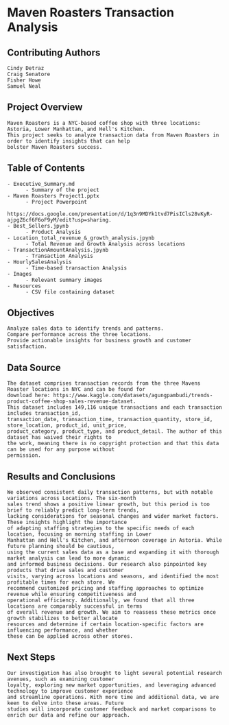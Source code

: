 # Maven Roasters Transaction Analysis

## Contributing Authors
    Cindy Detraz
    Craig Senatore
    Fisher Howe
    Samuel Neal

## Project Overview
    Maven Roasters is a NYC-based coffee shop with three locations: Astoria, Lower Manhattan, and Hell's Kitchen. 
    This project seeks to analyze transaction data from Maven Roasters in order to identify insights that can help
    bolster Maven Roasters success.

## Table of Contents
    - Executive_Summary.md 
          - Summary of the project 
    - Maven Roasters Project1.pptx
          - Project Powerpoint
          https://docs.google.com/presentation/d/1q3n9MDYk1tvd7PisICls28vKyR-ajpgZ6cf6F6oF9yM/edit?usp=sharing. 
    - Best_Sellers.jpynb 
          - Product Analysis
    - Location_total_revenue_&_growth_analysis.jpynb
          - Total Revenue and Growth Analysis across locations
    - TransactionAmountAnalysis.jpynb
          - Transaction Analysis
    - HourlySalesAnalysis
          - Time-based transaction Analysis
    - Images
          - Relevant summary images
    - Resources
          - CSV file containing dataset
          
## Objectives
    Analyze sales data to identify trends and patterns.
    Compare performance across the three locations.
    Provide actionable insights for business growth and customer satisfaction.

## Data Source
    The dataset comprises transaction records from the three Mavens Roaster locations in NYC and can be found for
    download here: https://www.kaggle.com/datasets/agungpambudi/trends-product-coffee-shop-sales-revenue-dataset.  
    This dataset includes 149,116 unique transactions and each transaction includes transaction_id, 
    transaction_date, transaction_time, transaction_quantity, store_id, store_location, product_id, unit_price,
    product_category, product_type, and product_detail. The author of this dataset has waived their rights to
    the work, meaning there is no copyright protection and that this data can be used for any purpose without
    permission. 

## Results and Conclusions
    We observed consistent daily transaction patterns, but with notable variations across Locations. The six-month
    sales trend shows a positive linear growth, but this period is too brief to reliably predict long-term trends,
    lacking considerations for seasonal changes and wider market factors. These insights highlight the importance 
    of adapting staffing strategies to the specific needs of each location, focusing on morning staffing in Lower
    Manhattan and Hell's Kitchen, and afternoon coverage in Astoria. While future planning should be cautious,
    using the current sales data as a base and expanding it with thorough market analysis can lead to more dynamic
    and informed business decisions. Our research also pinpointed key products that drive sales and customer
    visits, varying across locations and seasons, and identified the most profitable times for each store. We
    recommend customized pricing and staffing approaches to optimize revenue while ensuring competitiveness and
    operational efficiency. Additionally, we found that all three locations are comparably successful in terms
    of overall revenue and growth. We aim to reassess these metrics once growth stabilizes to better allocate
    resources and determine if certain location-specific factors are influencing performance, and whether 
    these can be applied across other stores.

## Next Steps
    Our investigation has also brought to light several potential research avenues, such as examining customer
    loyalty, exploring new market opportunities, and leveraging advanced technology to improve customer experience
    and streamline operations. With more time and additional data, we are keen to delve into these areas. Future
    studies will incorporate customer feedback and market comparisons to enrich our data and refine our approach.

